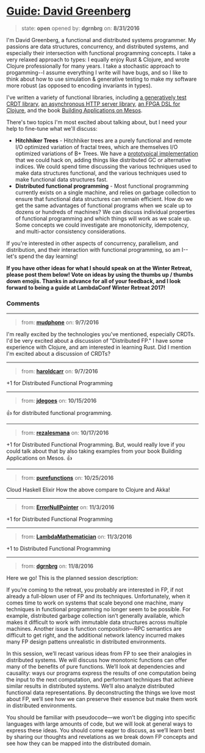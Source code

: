 # [Guide: David Greenberg](https://github.com/lambdaconf/winter-retreat-2017/issues/4)

> state: **open** opened by: **dgrnbrg** on: **8/31/2016**

I&#x27;m David Greenberg, a functional and distributed systems programmer. My passions are data structures, concurrency, and distributed systems, and especially their intersection with functional programming concepts. I take a very relaxed approach to types: I equally enjoy Rust &amp; Clojure, and wrote Clojure professionally for many years. I take a stochastic approach to progamming--I assume everything I write will have bugs, and so I like to think about how to use simulation &amp; generative testing to make my software more robust (as opposed to encoding invariants in types).

I&#x27;ve written a variety of functional libraries, including [a generatively test CRDT library](https://github.com/dgrnbrg/libdistsys), [an asynchronous HTTP server library](https://github.com/dgrnbrg/spiral), [an FPGA DSL for Clojure](https://github.com/dgrnbrg/piplin), and the book [Building Applications on Mesos](http://shop.oreilly.com/product/0636920039952.do).

There&#x27;s two topics I&#x27;m most excited about talking about, but I need your help to fine-tune what we&#x27;ll discuss:
- **Hitchhiker Trees** - Hitchhiker trees are a purely functional and remote I/O optimized variation of fractal trees, which are themselves I/O optimized variations of B+ Trees. We have a [prototypical implementation](https://github.com/datacrypt-project/hitchhiker-tree/) that we could hack on, adding things like distributed GC or alternative indices. We could spend time discussing the various techniques used to make data structures functional, and the various techniques used to make functional data structures fast.
- **Distributed functional programming** - Most functional programming currently exists on a single machine, and relies on garbage collection to ensure that functional data structures can remain efficient. How do we get the same advantages of functional programs when we scale up to dozens or hundreds of machines? We can discuss individual properties of functional programming and which things will work as we scale up. Some concepts we could investigate are monotonicity, idempotency, and multi-actor consistency considerations.

If you&#x27;re interested in other aspects of concurrency, parallelism, and distribution, and their interaction with functional programming, so am I--let&#x27;s spend the day learning!

**If you have other ideas for what I should speak on at the Winter Retreat, please post them below! Vote on ideas by using the thumbs up / thumbs down emojis. Thanks in advance for all of your feedback, and I look forward to being a guide at LambdaConf Winter Retreat 2017!**


### Comments

---
> from: [**mudphone**](https://github.com/lambdaconf/winter-retreat-2017/issues/4#issuecomment-245150095) on: **9/7/2016**

I&#x27;m really excited by the technologies you&#x27;ve mentioned, especially CRDTs. I&#x27;d be very excited about a discussion of &quot;Distributed FP.&quot; I have some experience with Clojure, and am interested in learning Rust. Did I mention I&#x27;m excited about a discussion of CRDTs?

---
> from: [**haroldcarr**](https://github.com/lambdaconf/winter-retreat-2017/issues/4#issuecomment-245319887) on: **9/7/2016**

+1 for Distributed Functional Programming

---
> from: [**jdegoes**](https://github.com/lambdaconf/winter-retreat-2017/issues/4#issuecomment-254014029) on: **10/15/2016**

👍 for distributed functional programming.

---
> from: [**rezalesmana**](https://github.com/lambdaconf/winter-retreat-2017/issues/4#issuecomment-254104773) on: **10/17/2016**

+1 for Distributed Functional Programming. But, would really love if you could talk about that by also taking examples from your book Building Applications on Mesos.  :+1: 

---
> from: [**purefunctions**](https://github.com/lambdaconf/winter-retreat-2017/issues/4#issuecomment-256137636) on: **10/25/2016**

Cloud Haskell
Elixir
How the above compare to Clojure and Akka!

---
> from: [**ErrorNullPointer**](https://github.com/lambdaconf/winter-retreat-2017/issues/4#issuecomment-258040653) on: **11/3/2016**

+1 for Distributed Functional Programming

---
> from: [**LambdaMathematician**](https://github.com/lambdaconf/winter-retreat-2017/issues/4#issuecomment-258155262) on: **11/3/2016**

+1 to Distributed Functional Programming

---
> from: [**dgrnbrg**](https://github.com/lambdaconf/winter-retreat-2017/issues/4#issuecomment-259266548) on: **11/8/2016**

Here we go! This is the planned session description:

If you’re coming to the retreat, you probably are interested in FP, if not already a full-blown user of FP and its techniques. Unfortunately, when it comes time to work on systems that scale beyond one machine, many techniques in functional programming no longer seem to be possible. For example, distributed garbage collection isn’t generally available, which makes it difficult to work with immutable data structures across multiple machines. Another issue is function composition—RPC semantics are difficult to get right, and the additional network latency incurred makes many FP design pattens unrealistic in distributed environments.

In this session, we’ll recast various ideas from FP to see their analogies in distributed systems. We will discuss how monotonic functions can offer many of the benefits of pure functions. We’ll look at dependencies and causality: ways our programs express the results of one computation being the input to the next computation, and performant techniques that achieve similar results in distributed systems. We’ll also analyze distributed functional data representations. By deconstructing the things we love most about FP, we’ll see how we can preserve their essence but make them work in distributed environments.

You should be familiar with pseudocode—we won’t be digging into specific languages with large amounts of code, but we will look at general ways to express these ideas. You should come eager to discuss, as we’ll learn best by sharing our thoughts and revelations as we break down FP concepts and see how they can be mapped into the distributed domain.


